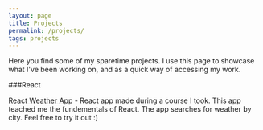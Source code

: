 ```yaml
---
layout: page
title: Projects
permalink: /projects/
tags: projects
---
```


Here you find some of my sparetime projects. I use this page to showcase what I've been working on, and as a quick way of accessing my work.

###React

[React Weather App](http://thawing-lowlands-87282.herokuapp.com/) - React app made during a course I took. This app teached me the fundementals of React. The app searches for weather by city. Feel free to try it out :)

